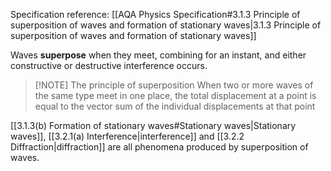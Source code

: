 Specification reference: [[AQA Physics Specification#3.1.3 Principle of superposition of waves and formation of stationary waves|3.1.3 Principle of superposition of waves and formation of stationary waves]]

Waves **superpose** when they meet, combining for an instant, and either constructive or destructive interference occurs.

> [!NOTE] The principle of superposition
> When two or more waves of the same type meet in one place, the total displacement at a point is equal to the vector sum of the individual displacements at that point

[[3.1.3(b) Formation of stationary waves#Stationary waves|Stationary waves]], [[3.2.1(a) Interference|interference]] and [[3.2.2 Diffraction|diffraction]] are all phenomena produced by superposition of waves.
